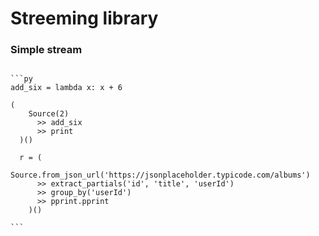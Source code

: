 # Streeming library

### Simple stream

``````'''

```py
add_six = lambda x: x + 6

(
    Source(2)
      >> add_six
      >> print
  )()

  r = (
    Source.from_json_url('https://jsonplaceholder.typicode.com/albums')
      >> extract_partials('id', 'title', 'userId')
      >> group_by('userId')
      >> pprint.pprint
    )()

```
